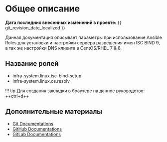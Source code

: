 # Общее описание
**Дата последних внесенных изменений в проекте:** {{ git_revision_date_localized }}

Данная документация описывает параметры при использование Ansible Roles для установки и настройки сервера разрешения имен ISC BIND 9, а так же настройки DNS клиента в CentOS/RHEL 7 & 8.

## Название ролей

* infra-system.linux.isc-bind-setup
* infra-system.linux.os.resolv

!!! tip
    Для создания закладки в браузере на данное руководство: ++ctrl+d++

## Дополнительные материалы

- [Git Documentations](https://git-scm.com/book/en/v2)
- [GitHub Documentations](https://docs.github.com/en)
- [GitLab Documentations](https://docs.gitlab.com/)
   